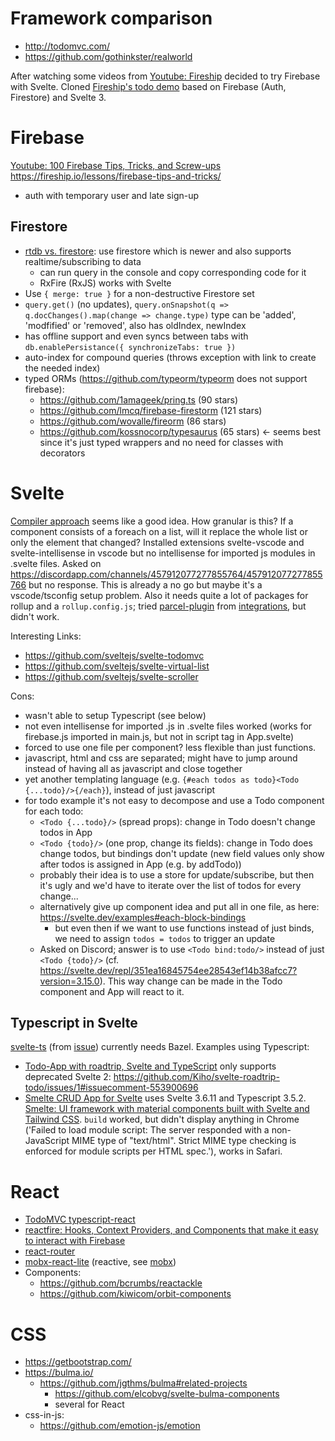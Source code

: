 # Framework comparison
- http://todomvc.com/
- https://github.com/gothinkster/realworld

After watching some videos from [Youtube: Fireship](https://www.youtube.com/channel/UCsBjURrPoezykLs9EqgamOA/videos) decided to try Firebase with Svelte.
Cloned [Fireship's todo demo](https://github.com/fireship-io/188-firebase-vs-amplify/tree/firebase) based on Firebase (Auth, Firestore) and Svelte 3.

# Firebase
[Youtube: 100 Firebase Tips, Tricks, and Screw-ups](https://www.youtube.com/watch?v=iWEgpdVSZyg) https://fireship.io/lessons/firebase-tips-and-tricks/
- auth with temporary user and late sign-up

## Firestore
- [rtdb vs. firestore](https://firebase.google.com/docs/database/rtdb-vs-firestore
): use firestore which is newer and also supports realtime/subscribing to data
  - can run query in the console and copy corresponding code for it
  - RxFire (RxJS) works with Svelte
- Use `{ merge: true }` for a non-destructive Firestore set
- `query.get()` (no updates), `query.onSnapshot(q => q.docChanges().map(change => change.type)` type can be 'added', 'modfified' or 'removed', also has oldIndex, newIndex
- has offline support and even syncs between tabs with `db.enablePersistance({ synchronizeTabs: true })`
- auto-index for compound queries (throws exception with link to create the needed index)
- typed ORMs (https://github.com/typeorm/typeorm does not support firebase):
  - https://github.com/1amageek/pring.ts (90 stars)
  - https://github.com/lmcq/firebase-firestorm (121 stars)
  - https://github.com/wovalle/fireorm (86 stars)
  - https://github.com/kossnocorp/typesaurus (65 stars) <- seems best since it's just typed wrappers and no need for classes with decorators


# Svelte
[Compiler approach](https://svelte.dev/blog/virtual-dom-is-pure-overhead) seems like a good idea. How granular is this? If a component consists of a foreach on a list, will it replace the whole list or only the element that changed?
Installed extensions svelte-vscode and svelte-intellisense in vscode but no intellisense for imported js modules in .svelte files.
Asked on https://discordapp.com/channels/457912077277855764/457912077277855766 but no response.
This is already a no go but maybe it's a vscode/tsconfig setup problem.
Also it needs quite a lot of packages for rollup and a `rollup.config.js`; tried [parcel-plugin](https://github.com/DeMoorJasper/parcel-plugin-svelte) from [integrations](https://github.com/sveltejs/integrations), but didn't work.

Interesting Links:
- https://github.com/sveltejs/svelte-todomvc
- https://github.com/sveltejs/svelte-virtual-list
- https://github.com/sveltejs/svelte-scroller

Cons:
- wasn't able to setup Typescript (see below)
- not even intellisense for imported .js in .svelte files worked (works for firebase.js imported in main.js, but not in script tag in App.svelte)
- forced to use one file per component? less flexible than just functions.
- javascript, html and css are separated; might have to jump around instead of having all as javascript and close together
- yet another templating language (e.g. `{#each todos as todo}<Todo {...todo}/>{/each}`), instead of just javascript
- for todo example it's not easy to decompose and use a Todo component for each todo:
  - `<Todo {...todo}/>` (spread props): change in Todo doesn't change todos in App
  - `<Todo {todo}/>` (one prop, change its fields): change in Todo does change todos, but bindings don't update (new field values only show after todos is assigned in App (e.g. by addTodo))
  - probably their idea is to use a store for update/subscribe, but then it's ugly and we'd have to iterate over the list of todos for every change...
  - alternatively give up component idea and put all in one file, as here: https://svelte.dev/examples#each-block-bindings
    - but even then if we want to use functions instead of just binds, we need to assign `todos = todos` to trigger an update
  - Asked on Discord; answer is to use `<Todo bind:todo/>` instead of just `<Todo {todo}/>` (cf. https://svelte.dev/repl/351ea16845754ee28543ef14b38afcc7?version=3.15.0). This way change can be made in the Todo component and App will react to it.

## Typescript in Svelte
[svelte-ts](https://github.com/avantci/svelte-ts) (from [issue](https://github.com/sveltejs/svelte/issues/3677)) currently needs Bazel.
Examples using Typescript:
- [Todo-App with roadtrip, Svelte and TypeScript](https://github.com/Kiho/svelte-roadtrip-todo) only supports deprecated Svelte 2: https://github.com/Kiho/svelte-roadtrip-todo/issues/1#issuecomment-553900696
- [Smelte CRUD App for Svelte](https://github.com/Kiho/smelte-crud-app) uses Svelte 3.6.11 and Typescript 3.5.2. [Smelte: UI framework with material components built with Svelte and Tailwind CSS](https://github.com/matyunya/smelte). `build` worked, but didn't display anything in Chrome ('Failed to load module script: The server responded with a non-JavaScript MIME type of "text/html". Strict MIME type checking is enforced for module scripts per HTML spec.'), works in Safari.


# React
- [TodoMVC typescript-react](https://github.com/tastejs/todomvc/tree/gh-pages/examples/typescript-react)
- [reactfire: Hooks, Context Providers, and Components that make it easy to interact with Firebase](https://github.com/FirebaseExtended/reactfire)
- [react-router](https://reacttraining.com/react-router/)
- [mobx-react-lite](https://github.com/mobxjs/mobx-react-lite/) (reactive, see [mobx](https://github.com/mobxjs/mobx))
- Components:
  - https://github.com/bcrumbs/reactackle
  - https://github.com/kiwicom/orbit-components


# CSS
- https://getbootstrap.com/
- https://bulma.io/
  - https://github.com/jgthms/bulma#related-projects
    - https://github.com/elcobvg/svelte-bulma-components
    - several for React
- css-in-js:
  - https://github.com/emotion-js/emotion
